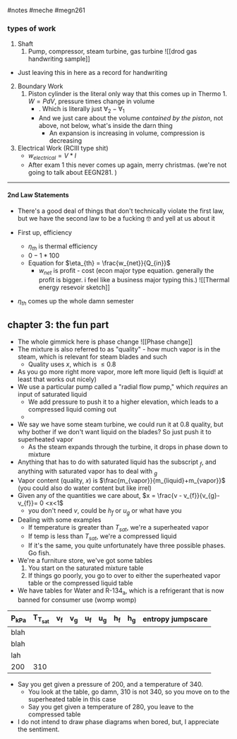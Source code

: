 #notes #meche #megn261

### types of work
1. Shaft
	1. Pump, compressor, steam turbine, gas turbine
![[drod gas handwriting sample]]
- Just leaving this in here as a record for handwriting
2. Boundary Work
	1. Piston cylinder is the literal only way that this comes up in Thermo 1. $W = P dV$, pressure times change in volume
		- . Which is literally just $\forall_{2}-\forall_{1}$ 
		-  And we just care about the volume *contained by the piston*, not above, not below, what's inside the darn thing
			- An expansion is increasing in volume, compression is decreasing
3. Electrical Work (RCIII type shit)
	-  $w_{electrical} =V*I$ 
	- After exam 1 this never comes up again, merry christmas. (we're not going to talk about EEGN281. )
-----------------
#### 2nd Law Statements
- There's a good deal of things that don't technically violate the first law, but we have the second law to be a fucking 🤓 and yell at us about it 

- First up, efficiency
	- $\eta_{th}$ is thermal efficiency
	- $0-1*100$
	- Equation for $\eta_{th} = \frac{w_{net}}{Q_{in}}$
		- $w_{net}$ is profit - cost (econ major type equation. generally the profit is bigger. i feel like a business major typing this.)
![[Thermal energy resevoir sketch]]
- $\eta_{th}$ comes up the whole damn semester

## chapter 3: the fun part
- The whole gimmick here is phase change
![[Phase change]]
- The mixture is also referred to as "quality" - how much vapor is in the steam, which is relevant for steam blades and such
	- Quality uses $x$, which is $\leq 0.8$ 
- As you go more right more vapor, more left more liquid (left is liquid! at least that works out nicely)
- We use a particular pump called a "radial flow pump," which *requires* an input of saturated liquid
	- We add pressure to push it to a higher elevation, which leads to a compressed liquid coming out
	- 
- We say we have some steam turbine, we could run it at 0.8 quality, but why bother if we don't want liquid on the blades? So just push it to superheated vapor 
	- As the steam expands through the turbine, it drops in phase down to mixture
- Anything that has to do with saturated liquid has the subscript $_{f}$, and anything with saturated vapor has to deal with $_{g}$
- Vapor content (quality, $x$) is $\frac{m_{vapor}}{m_{liquid}+m_{vapor}}$ (you could also do water content but like irrel)
- Given any of the quantities we care about, $x = \frac{v - v_{f}}{v_{g}-v_{f}}= 0 <x<1$ 
	- you don't need $v$, could be $h_{f}$ or $u_{g}$ or what have you
- Dealing with some examples
	- If temperature is greater than $T_{sat}$, we're a superheated vapor
	- If temp is less than $T_{sat}$, we're a compressed liquid
	- If it's the same, you quite unfortunately have three possible phases. Go fish.
- We're a furniture store, we've got some tables
	1. You start on the saturated mixture table
	2. If things go poorly, you go to over to either the superheated vapor table or the compressed liquid table
- We have tables for Water and R-134<sub>a</sub>, which is a refrigerant that is now banned for consumer use (womp womp)

| P<sub>kPa</sub> | T<sub>T<sub>sat</sub></sub> | v<sub>f</sub> | v<sub>g</sub> | u<sub>f</sub> | u<sub>g</sub> | h<sub>f</sub> | h<sub>g</sub> | entropy jumpscare |
| --------------- | --------------------------- | ------------- | ------------- | ------------- | ------------- | ------------- | ------------- | ----------------- |
| blah            |                             |               |               |               |               |               |               |                   |
| blah            |                             |               |               |               |               |               |               |                   |
| lah             |                             |               |               |               |               |               |               |                   |
| 200             | 310                         |               |               |               |               |               |               |                   |
- Say you get given a pressure of 200, and a temperature of 340. 
	- You look at the table, go damn, 310 is not 340, so you move on to the superheated table in this case
	- Say you get given a temperature of 280, you leave to the compressed table
- I do not intend to draw phase diagrams when bored, but, I appreciate the sentiment.

